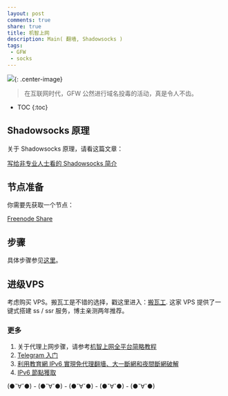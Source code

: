 ```yaml
---
layout: post
comments: true
share: true
title: 机智上网
description: Main( 翻墙, Shadowsocks )
tags:
 - GFW
 - socks
---
```


![](http://telegra.ph/file/26a8bc9f9c90725f07e63.jpg){: .center-image}

> 在互联网时代，GFW 公然进行域名投毒的活动，真是令人不齿。

* TOC
{:toc}

## Shadowsocks 原理

关于 Shadowsocks 原理，请看这篇文章：

[写给非专业人士看的 Shadowsocks 简介](http://test007.gq/ss-intro)

## 节点准备

你需要先获取一个节点：

[Freenode Share](http://test007.gq/Free-node-share)

## 步骤

具体步骤参见[这里](http://test007.gq/surf-the-real02)。

## 进级VPS ##

考虑购买 VPS。搬瓦工是不错的选择，戳这里进入：[搬瓦工](https://bwh1.net/aff.php?aff=28820). 这家 VPS 提供了一键式搭建 ss / ssr 服务，博主亲测两年推荐。

### 更多

1. 关于代理上网步骤，请参考[机智上网全平台简略教程](http://test007.gq/surf-the-real02)
2. [Telegram 入门](http://test007.gq/Telegram)
3. [利用教育網 IPv6 實現免代理翻墻、大一斷網和夜間斷網破解](http://test007.gq/IPV6-edu)
4. [IPv6 節點獲取](http://test007.gq/IPV6-node)

(●ˇ∀ˇ●) - (●ˇ∀ˇ●) - (●ˇ∀ˇ●) - (●ˇ∀ˇ●) - (●ˇ∀ˇ●)